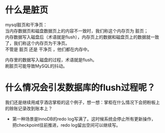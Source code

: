 
# 什么是脏页
mysql脏页和干净页：  
当内存数据页和磁盘数据页上的内容不一致时，我们称这个内存页为 脏页；  
内存数据写入磁盘后（术语就是flush），内存页上的数据和磁盘页上的数据就一致了，我们称这个内存页为干净页。  
不管是 脏页 还是 干净页 ，他们都在内存中。  

内存里的数据写入磁盘的过程，术语就是flush。  
刷脏页可能导致MySQL的抖动。

# 什么情况会引发数据库的flush过程呢？

我们还是继续用咸亨酒店掌柜的这个例子，想一想：掌柜在什么情况下会把粉板上的赊账记录改到账本上？

* 第一种场景是InnoDB的redo log写满了。这时候系统会停止所有更新操作，把checkpoint往前推进，redo log留出空间可以继续写。
